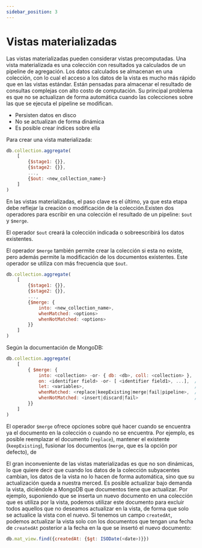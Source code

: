 ```yaml
---
sidebar_position: 3
---
```


# Vistas materializadas

Las vistas materializadas pueden considerar vistas precomputadas. Una vista materializada es una colección con resultados ya calculados de un pipeline de agregación. Los datos calculados se almacenan en una colección, con lo cual el acceso a los datos de la vista es mucho más rápido que en las vistas estándar. Están pensadas para almacenar el resultado de consultas complejas con alto costo de computación. Su principal problema es que no se actualizan de forma automática cuando las colecciones sobre las que se ejecuta el pipeline se modifican.

- Persisten datos en disco
- No se actualizan de forma dinámica
- Es posible crear índices sobre ella

Para crear una vista materializada:

```js
db.collection.aggregate(
    [
        {$stage1: {}}, 
        {$stage2: {}}, 
        ..., 
        {$out: <new_collection_name>}
    ]
)
```

En las vistas materializadas, el paso clave es el último, ya que esta etapa debe reflejar la creación o modificación de la colección.Existen dos operadores para escribir en una colección el resultado de un pipeline: `$out` y `$merge`.

El operador `$out` creará la colección indicada o sobreescribirá los datos existentes.

El operador `$merge` también permite crear la colección si esta no existe, pero además permite la modificación de los documentos existentes. Este operador se utiliza con más frecuencia que `$out`.

```js
db.collection.aggregate(
    [
        {$stage1: {}}, 
        {$stage2: {}}, 
        ..., 
        {$merge: {
            into: <new_collection_name>,
            whenMatched: <options>
            whenNotMatched: <options>
        }}
    ]
)
```

Según la documentación de MongoDB:

```js
db.collection.aggregate(
    [
        { $merge: {
            into: <collection> -or- { db: <db>, coll: <collection> },
            on: <identifier field> -or- [ <identifier field1>, ...],  // Optional
            let: <variables>,                                         // Optional
            whenMatched: <replace|keepExisting|merge|fail|pipeline>,  // Optional
            whenNotMatched: <insert|discard|fail>                     // Optional
        }}
    ]
)
```

El operador `$merge` ofrece opciones sobre qué hacer cuando se encuentra ya el documento en la colección o cuando no se encuentra. Por ejemplo, es posible reemplazar el documento (`replace`), mantener el existente (`keepExisting`), fusionar los documentos (`merge`, que es la opción por defecto), de

El gran inconveniente de las vistas materializadas es que no son dinámicas, lo que quiere decir que cuando los datos de la colección subyacentes cambian, los datos de la vista no lo hacen de forma automática, sino que su actualización queda a nuestra merced. Es posible actualizar bajo demanda la vista, diciéndole a MongoDB que documentos tiene que actualizar. Por ejemplo, suponiendo que se inserta un nuevo documento en una colección que es utiliza por la vista, podemos utilizar este documento para excluir todos aquellos que no deseamos actualizar en la vista, de forma que solo se actualice la vista con el nuevo. Si tenemos un campo `createdAt`, podemos actualizar la vista solo con los documentos que tengan una fecha de `createdAt` posterior a la fecha en la que se insertó el nuevo documento:

```js
db.mat_view.find({createdAt: {$gt: ISODate(<date>)}})
```

